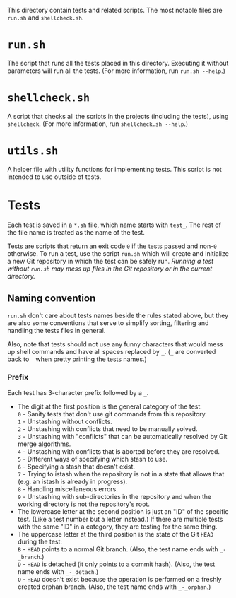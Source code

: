This directory contain tests and related scripts.
The most notable files are `run.sh` and `shellcheck.sh`.


# `run.sh`

The script that runs all the tests placed in this directory.
Executing it without parameters will run all the tests.
(For more information, run `run.sh --help`.)


# `shellcheck.sh`

A script that checks all the scripts in the projects (including the tests), using `shellcheck`.
(For more information, run `shellcheck.sh --help`.)


# `utils.sh`

A helper file with utility functions for implementing tests.
This script is not intended to use outside of tests.


# Tests

Each test is saved in a `*.sh` file, which name starts with `test_`.
The rest of the file name is treated as the name of the test.

Tests are scripts that return an exit code `0` if the tests passed and non-`0` otherwise.
To run a test, use the script `run.sh` which will create and initialize a new Git repository in which the test can be safely run.
*Running a test without `run.sh` may mess up files in the Git repository or in the current directory.*

## Naming convention

`run.sh` don't care about tests names beside the rules stated above, but they are also some conventions that serve to simplify sorting, filtering and handling the tests files in general.

Also, note that tests should not use any funny characters that would mess up shell commands and have all spaces replaced by `_`.
(`_` are converted back to ` ` when pretty printing the tests names.)

### Prefix
Each test has 3-character prefix followed by a `_`.
- The digit at the first position is the general category of the test:  
  `0` - Sanity tests that don't use git commands from this repository.  
  `1` - Unstashing without conflicts.  
  `2` - Unstashing with conflicts that need to be manually solved.  
  `3` - Unstashing with "conflicts" that can be automatically resolved by Git merge algorithms.  
  `4` - Unstashing with conflicts that is aborted before they are resolved.  
  `5` - Different ways of specifying which stash to use.  
  `6` - Specifying a stash that doesn't exist.  
  `7` - Trying to istash when the repository is not in a state that allows that (e.g. an istash is already in progress).  
  `8` - Handling miscellaneous errors.  
  `9` - Unstashing with sub-directories in the repository and when the working directory is not the repository's root.  
- The lowercase letter at the second position is just an "ID" of the specific test. (Like a test number but a letter instead.)
  If there are multiple tests with the same "ID" in a category, they are testing for the same thing.
- The uppercase letter at the third position is the state of the Git `HEAD` during the test:  
  `B` - `HEAD` points to a normal Git branch. (Also, the test name ends with `_-_branch`.)  
  `D` - `HEAD` is detached (it only points to a commit hash). (Also, the test name ends with `_-_detach`.)  
  `O` - `HEAD` doesn't exist because the operation is performed on a freshly created orphan branch. (Also, the test name ends with `_-_orphan`.)  

